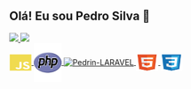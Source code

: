 ## Olá! Eu sou Pedro Silva 👋

<div align="left">
  <a href="https://github.com/p3dr1n80">
  <img height="180em" src="https://github-readme-stats.vercel.app/api?username=p3dr1n80&show_icons=true&theme=dark&include_all_commits=true&count_private=true"/>
  <img height="180em" src="https://github-readme-stats.vercel.app/api/top-langs/?username=p3dr1n80&layout=compact&langs_count=7&theme=dark"/>
</div>
<div style="display: inline_block">
  <img align="center" alt="Pedrin-Js" height="30" width="40" title="JavaScript" src="https://raw.githubusercontent.com/devicons/devicon/master/icons/javascript/javascript-plain.svg">
  <img align="center" alt="Pedrin-PHP" height="70" width="50" title="PHP" src="https://raw.githubusercontent.com/devicons/devicon/master/icons/php/php-original.svg">
    <img align="center" alt="Pedrin-LARAVEL" height="50" width="30" title="LARAVEL" src="https://cdn.jsdelivr.net/gh/devicons/devicon/icons/laravel/laravel-plain.svg" />
  <img align="center" alt="Pedrin-HTML" height="30" width="40" title="HTML" src="https://raw.githubusercontent.com/devicons/devicon/master/icons/html5/html5-original.svg">
  <img align="center" alt="Pedrin-CSS" height="30" width="40" title="CSS" src="https://raw.githubusercontent.com/devicons/devicon/master/icons/css3/css3-original.svg">
</div>
